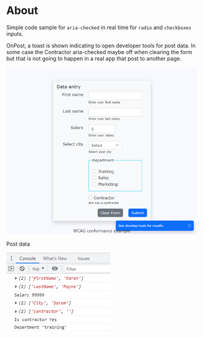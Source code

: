 ﻿# About

Simple code sample for `aria-checked` in real time for `radio` and `checkboxes` inputs.

OnPost, a toast is shown indicating to open developer tools for post data. In some case the Contractor aria-checked maybe off when clearing the form but that is not going to happen in a real app that post to another page.

![Figure1](assets/figure1.png)

Post data

![Figure2](assets/figure2.png)
